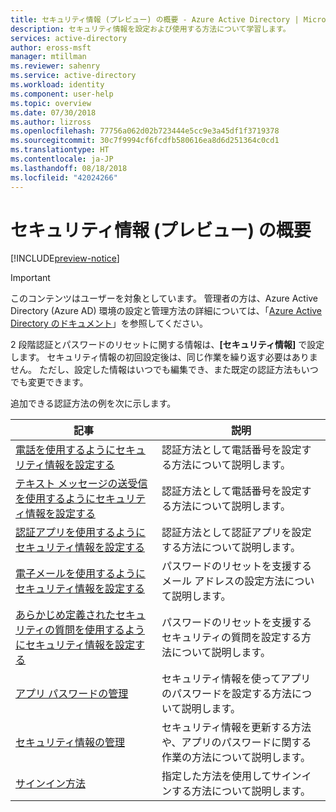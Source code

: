 ```yaml
---
title: セキュリティ情報 (プレビュー) の概要 - Azure Active Directory | Microsoft Docs
description: セキュリティ情報を設定および使用する方法について学習します。
services: active-directory
author: eross-msft
manager: mtillman
ms.reviewer: sahenry
ms.service: active-directory
ms.workload: identity
ms.component: user-help
ms.topic: overview
ms.date: 07/30/2018
ms.author: lizross
ms.openlocfilehash: 77756a062d02b723444e5cc9e3a45df1f3719378
ms.sourcegitcommit: 30c7f9994cf6fcdfb580616ea8d6d251364c0cd1
ms.translationtype: HT
ms.contentlocale: ja-JP
ms.lasthandoff: 08/18/2018
ms.locfileid: "42024266"
---
```

# <a name="security-info-preview-overview"></a>セキュリティ情報 (プレビュー) の概要

[!INCLUDE[preview-notice](../../../includes/active-directory-end-user-preview-notice-security-info.md)]

>[!Important]
>このコンテンツはユーザーを対象としています。 管理者の方は、Azure Active Directory (Azure AD) 環境の設定と管理方法の詳細については、「[Azure Active Directory のドキュメント](https://docs.microsoft.com/azure/active-directory)」を参照してください。

2 段階認証とパスワードのリセットに関する情報は、**[セキュリティ情報]** で設定します。 セキュリティ情報の初回設定後は、同じ作業を繰り返す必要はありません。 ただし、設定した情報はいつでも編集でき、また既定の認証方法もいつでも変更できます。

追加できる認証方法の例を次に示します。

|記事 |説明 |
|------|------------|
|[電話を使用するようにセキュリティ情報を設定する](security-info-setup-phone-number.md)| 認証方法として電話番号を設定する方法について説明します。|
|[テキスト メッセージの送受信を使用するようにセキュリティ情報を設定する](security-info-setup-text-msg.md)|認証方法として電話番号を設定する方法について説明します。|
|[認証アプリを使用するようにセキュリティ情報を設定する](security-info-setup-auth-app.md)|認証方法として認証アプリを設定する方法について説明します。|
|[電子メールを使用するようにセキュリティ情報を設定する](security-info-setup-email.md)|パスワードのリセットを支援するメール アドレスの設定方法について説明します。|
|[あらかじめ定義されたセキュリティの質問を使用するようにセキュリティ情報を設定する](security-info-setup-questions.md)|パスワードのリセットを支援するセキュリティの質問を設定する方法について説明します。|
|[アプリ パスワードの管理](security-info-app-passwords.md)|セキュリティ情報を使ってアプリのパスワードを設定する方法について説明します。|
|[セキュリティ情報の管理](security-info-manage-settings.md)|セキュリティ情報を更新する方法や、アプリのパスワードに関する作業の方法について説明します。|
|[サインイン方法](user-help-sign-in.md)|指定した方法を使用してサインインする方法について説明します。|